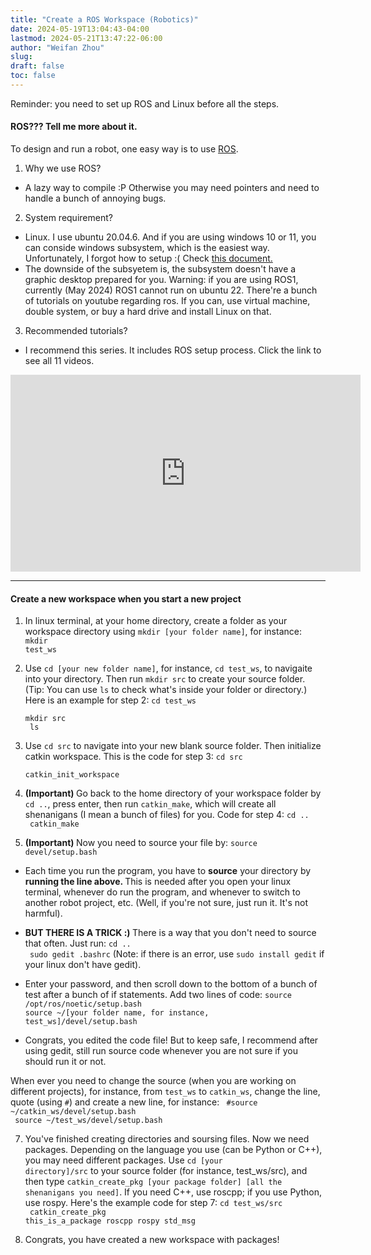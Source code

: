 ```yaml
---
title: "Create a ROS Workspace (Robotics)"
date: 2024-05-19T13:04:43-04:00
lastmod: 2024-05-21T13:47:22-06:00
author: "Weifan Zhou"
slug:
draft: false
toc: false
---
```

<div class = "reminder">Reminder: you need to set up ROS and Linux before all the steps.</div>

#### ROS??? Tell me more about it.
To design and run a robot, one easy way is to use <a href="https://www.ros.org/">ROS</a>.

1. Why we use ROS?
- A lazy way to compile :P Otherwise you may need pointers and need to handle a bunch of annoying bugs.
2. System requirement?
- Linux. I use ubuntu 20.04.6. And if you are using windows 10 or 11, you can conside windows subsystem, which is the easiest way. Unfortunately, I forgot how to setup :( Check <a href="https://learn.microsoft.com/en-us/windows/wsl/install"> this document.</a> 
- The downside of the subsyetem is, the subsystem doesn't have a graphic desktop prepared for you. Warning: if you are using ROS1, currently (May 2024) ROS1 cannot run on ubuntu 22. There're a bunch of tutorials on youtube regarding ros. If you can, use virtual machine, double system, or buy a hard drive and install Linux on that.
3. Recommended tutorials?
- I recommend this series. It includes ROS setup process. Click the link to see all 11 videos.
<iframe width="560" height="315" src="https://www.youtube.com/embed/Qk4vLFhvfbI?si=fxS7RV6uTU2ahvCs" title="YouTube video player" frameborder="0" allow="accelerometer; autoplay; clipboard-write; encrypted-media; gyroscope; picture-in-picture; web-share" referrerpolicy="strict-origin-when-cross-origin" allowfullscreen></iframe>

---

#### Create a new workspace when you start a new project
1. In linux terminal, at your home directory, create a folder as your workspace directory using <code>mkdir [your folder name]</code>, for instance:
<code class="hljs properties">mkdir test_ws</code>

2. Use <code>cd [your new folder name]</code>, for instance, <code>cd test_ws</code>, to navigaite into your directory. Then run <code>mkdir src</code> to create your source folder. (Tip: You can use <code>ls</code> to check what's inside your folder or directory.) Here is an example for step 2:
<code class="hljs properties">cd test_ws <br> mkdir src<br> ls</code>

3. Use <code>cd src</code> to navigate into your new blank source folder. Then initialize catkin workspace. This is the code for step 3:
<code class="hljs properties">cd src <br> catkin_init_workspace</code>

4. <strong>(Important) </strong>Go back to the home directory of your workspace folder by <code>cd ..</code>, press enter, then run <code>catkin_make</code>, which will create all shenanigans (I mean a bunch of files) for you. Code for step 4:
<code class="hljs properties">cd .. <br> catkin_make</code>

5. <strong>(Important) </strong>Now you need to source your file by:
 <code class="hljs properties">source devel/setup.bash</code>

- Each time you run the program, you have to <strong>source</strong> your directory by <strong>running the line above. </strong>This is needed after you open your linux terminal, whenever do run the program, and whenever to switch to another robot project, etc. (Well, if you're not sure, just run it. It's not harmful).</del> 
- <strong>BUT THERE IS A TRICK :) </strong>There is a way that you don't need to source that often. Just run:
<code class="hljs properties">cd ..<br> sudo gedit .bashrc</code>
(Note: if there is an error, use <code>sudo install gedit</code> if your linux don't have gedit).

- Enter your password, and then scroll down to the bottom of a bunch of test after a bunch of if statements. Add two lines of code: 
<code class="hljs properties">source /opt/ros/noetic/setup.bash<br>source ~/[your folder name, for instance, test_ws]/devel/setup.bash</code>

- Congrats, you edited the code file! But to keep safe, I recommend after using gedit, still run source code whenever you are not sure if you should run it or not.

<div class = "reminder"> When ever you need to change the source (when you are working on different projects), for instance, from <code>test_ws</code> to <code>catkin_ws</code>, change the line, quote (using <code>#</code>) and create a new line, for instance:
<code class="hljs properties"> #source ~/catkin_ws/devel/setup.bash <br> source ~/test_ws/devel/setup.bash</code></div>

7. You've finished creating directories and soursing files. Now we need packages. Depending on the language you use (can be Python or C++), you may need different packages. Use <code>cd [your directory]/src</code> to your source folder (for instance, test_ws/src), and then type <code>catkin_create_pkg [your package folder] [all the shenanigans you need]</code>. If you need C++, use roscpp; if you use Python, use rospy. Here's the example code for step 7:
<code class="hljs properties">cd test_ws/src <br> catkin_create_pkg this_is_a_package roscpp rospy std_msg</code>

8. Congrats, you have created a new workspace with packages!

